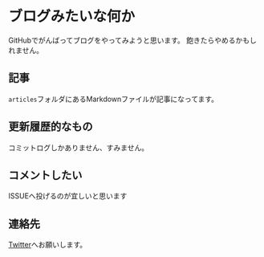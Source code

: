 # ブログみたいな何か

GitHubでがんばってブログをやってみようと思います。
飽きたらやめるかもしれません。

## 記事

`articles`フォルダにあるMarkdownファイルが記事になってます。

## 更新履歴的なもの

コミットログしかありません、すみません。

## コメントしたい

ISSUEへ投げるのが宜しいと思います

## 連絡先

[Twitter](https://twitter.com/yoshimura_yuu)へお願いします。
